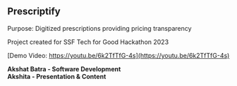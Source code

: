 ## Prescriptify
Purpose: Digitized prescriptions providing pricing transparency

Project created for SSF Tech for Good Hackathon 2023

[Demo Video: https://youtu.be/6k2TfTfG-4s](https://youtu.be/6k2TfTfG-4s)

<b>Akshat Batra - Software Development</b> <br>
<b>Akshita - Presentation & Content</b>
